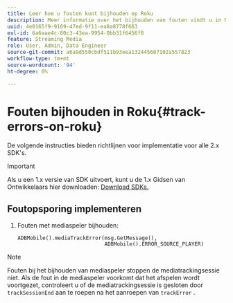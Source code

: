 ```yaml
---
title: Leer hoe u fouten kunt bijhouden op Roku
description: Meer informatie over het bijhouden van fouten vindt u in Media SDK op Roku.
uuid: 4e0165f9-9169-47ed-9f11-ea8a8778f663
exl-id: 6a6aae4c-60c3-43ea-9954-0bb31f6456f8
feature: Streaming Media
role: User, Admin, Data Engineer
source-git-commit: a6a9d550cbdf511b93eea132445607102a557823
workflow-type: tm+mt
source-wordcount: '94'
ht-degree: 0%

---
```


# Fouten bijhouden in Roku{#track-errors-on-roku}

De volgende instructies bieden richtlijnen voor implementatie voor alle 2.x SDK&#39;s.

>[!IMPORTANT]
>
> Als u een 1.x versie van SDK uitvoert, kunt u de 1.x Gidsen van Ontwikkelaars hier downloaden: [ Download SDKs.](/help/getting-started/download-sdks.md)

## Foutopsporing implementeren

1. Fouten met mediaspeler bijhouden:

   ```
   ADBMobile().mediaTrackError(msg.GetMessage(),
                               ADBMobile().ERROR_SOURCE_PLAYER)
   ```

>[!NOTE]
>
>Fouten bij het bijhouden van mediaspeler stoppen de mediatrackingsessie niet. Als de fout in de mediaspeler voorkomt dat het afspelen wordt voortgezet, controleert u of de mediatrackingsessie is gesloten door `trackSessionEnd` aan te roepen na het aanroepen van `trackError` .
